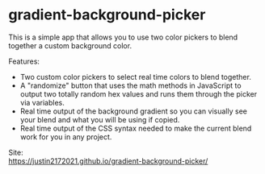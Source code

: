# gradient-background-picker
This is a simple app that allows you to use two color pickers to blend together a custom background color.  

Features:  
* Two custom color pickers to select real time colors to blend together.  
* A "randomize" button that uses the math methods in JavaScript to output two totally random hex values and runs them through the picker via variables.  
* Real time output of the background gradient so you can visually see your blend and what you will be using if copied.  
* Real time output of the CSS syntax needed to make the current blend work for you in any project.  

Site:  
https://justin2172021.github.io/gradient-background-picker/


